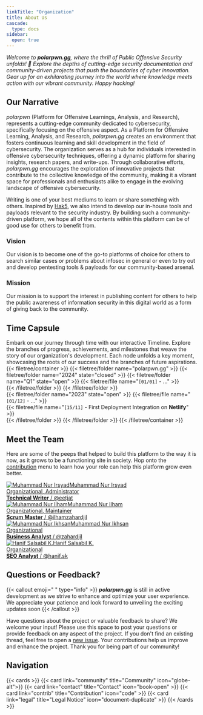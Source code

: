 ```yaml
---
linkTitle: "Organization"
title: About Us
cascade:
  type: docs
sidebar:
  open: true
---
```


*Welcome to **polarpwn.gg**, where the thrill of Public Offensive Security unfolds! 🚀 Explore the depths of cutting-edge security documentation and community-driven projects that push the boundaries of cyber innovation. Gear up for an exhilarating journey into the world where knowledge meets action with our vibrant community. Happy hacking!*
<!--more-->

## Our Narrative
*polarpwn* (Platform for Offensive Learnings, Analysis, and Research), represents a cutting-edge community dedicated to cybersecurity, specifically focusing on the offensive aspect. As a Platform for Offensive Learning, Analysis, and Research, *polarpwn.gg* creates an environment that fosters continuous learning and skill development in the field of cybersecurity. The organization serves as a hub for individuals interested in offensive cybersecurity techniques, offering a dynamic platform for sharing insights, research papers, and write-ups. Through collaborative efforts, *polarpwn.gg* encourages the exploration of innovative projects that contribute to the collective knowledge of the community, making it a vibrant space for professionals and enthusiasts alike to engage in the evolving landscape of offensive cybersecurity.

Writing is one of your best mediums to learn or share something with others. Inspired by [Hak5](https://shop.hak5.org/blogs/payloads), we also intend to develop our in-house tools and payloads relevant to the security industry. By building such a community-driven platform, we hope all of the contents within this platform can be of good use for others to benefit from.

### Vision
Our vision is to become one of the go-to platforms of choice for others to search similar cases or problems about infosec in general or even to try out and develop pentesting tools & payloads for our community-based arsenal.

### Mission
Our mission is to support the interest in publishing content for others to help the public awareness of information security in this digital world as a form of giving back to the community.

## Time Capsule
Embark on our journey through time with our interactive Timeline. Explore the branches of progress, achievements, and milestones that weave the story of our organization's development. Each node unfolds a key moment, showcasing the roots of our success and the branches of future aspirations.
{{< filetree/container >}}
  {{< filetree/folder name="polarpwn.gg" >}}
    {{< filetree/folder name="2024" state="closed" >}}
      {{< filetree/folder name="Q1" state="open" >}}
        {{< filetree/file name="```[01/01]``` - ..." >}}      
      {{< /filetree/folder >}}
    {{< /filetree/folder >}}  
    {{< filetree/folder name="2023" state="open" >}}
      {{< filetree/file name="```[01/12]``` - ..." >}}      
      {{< filetree/file name="```[15/11]``` - First Deployment Integration on **Netlify**" >}}      
    {{< /filetree/folder >}}
  {{< /filetree/folder >}}
{{< /filetree/container >}}

## Meet the Team
Here are some of the peeps that helped to build this platform to the way it is now, as it grows to be a functioning site in society. Hop onto the [contribution](contrib) menu to learn how your role can help this platform grow even better.
<div class="hextra-cards mt-4 gap-4 grid not-prose" style="--rows: 3;">  
  <a class="hextra-card group flex flex-col justify-start overflow-hidden rounded-lg border border-gray-200 text-current no-underline dark:shadow-none hover:shadow-gray-100 dark:hover:shadow-none shadow-gray-100 active:shadow-sm active:shadow-gray-200 transition-all duration-200 hover:border-gray-300 bg-gray-100 shadow dark:border-neutral-700 dark:bg-neutral-800 dark:text-gray-50 hover:shadow-lg dark:hover:border-neutral-500 dark:hover:bg-neutral-700" href="https://www.linkedin.com/in/muhammadnurirsyad/" target="_blank" rel="noreferrer"><img alt="Muhammad Nur Irsyad" loading="lazy" decoding="async" src="/images/org/irsyad.webp"><span class="flex font-semibold items-start gap-2 pt-4 px-4 text-gray-700 hover:text-gray-900 dark:text-neutral-200 dark:hover:text-neutral-50">Muhammad Nur Irsyad</span><div class="line-clamp-3 text-sm font-normal text-gray-500 dark:text-gray-400 px-4 mb-4 mt-2"><span class="bg-clip-text text-transparent bg-gradient-to-r from-gray-900-org to-gray-600-org dark:from-gray-100-org dark:to-gray-400-org font-semibold">Organizational</span>, <span class="bg-clip-text text-transparent bg-gradient-to-r from-gray-900 to-gray-600 dark:from-gray-100 dark:to-gray-400 font-semibold">Administrator</span><br><strong>Technical Writer</strong> / @eetjat</div></a>
  <a class="hextra-card group flex flex-col justify-start overflow-hidden rounded-lg border border-gray-200 text-current no-underline dark:shadow-none hover:shadow-gray-100 dark:hover:shadow-none shadow-gray-100 active:shadow-sm active:shadow-gray-200 transition-all duration-200 hover:border-gray-300 bg-gray-100 shadow dark:border-neutral-700 dark:bg-neutral-800 dark:text-gray-50 hover:shadow-lg dark:hover:border-neutral-500 dark:hover:bg-neutral-700" href="https://id.linkedin.com/in/muhammadnurilham/" target="_blank" rel="noreferrer"><img alt="Muhammad Nur Ilham" loading="lazy" decoding="async" src="/images/org/ilham.webp"><span class="flex font-semibold items-start gap-2 pt-4 px-4 text-gray-700 hover:text-gray-900 dark:text-neutral-200 dark:hover:text-neutral-50">Muhammad Nur Ilham</span><div class="line-clamp-3 text-sm font-normal text-gray-500 dark:text-gray-400 px-4 mb-4 mt-2"><span class="bg-clip-text text-transparent bg-gradient-to-r from-gray-900-org to-gray-600-org dark:from-gray-100-org dark:to-gray-400-org font-semibold">Organizational</span>, <span class="bg-clip-text text-transparent bg-gradient-to-r from-gray-900 to-gray-600 dark:from-gray-100 dark:to-gray-400 font-semibold">Maintainer</span><br><strong>Scrum Master</strong> / @ilhamzahardjil</div></a>
  <a class="hextra-card group flex flex-col justify-start overflow-hidden rounded-lg border border-gray-200 text-current no-underline dark:shadow-none hover:shadow-gray-100 dark:hover:shadow-none shadow-gray-100 active:shadow-sm active:shadow-gray-200 transition-all duration-200 hover:border-gray-300 bg-gray-100 shadow dark:border-neutral-700 dark:bg-neutral-800 dark:text-gray-50 hover:shadow-lg dark:hover:border-neutral-500 dark:hover:bg-neutral-700" href="https://www.linkedin.com/in/ihsan-zahardjil-6b63b0184/" target="_blank" rel="noreferrer"><img alt="Muhammad Nur Ikhsan" loading="lazy" decoding="async" src="/images/org/ikhsan.webp"><span class="flex font-semibold items-start gap-2 pt-4 px-4 text-gray-700 hover:text-gray-900 dark:text-neutral-200 dark:hover:text-neutral-50">Muhammad Nur Ikhsan</span><div class="line-clamp-3 text-sm font-normal text-gray-500 dark:text-gray-400 px-4 mb-4 mt-2"><span class="bg-clip-text text-transparent bg-gradient-to-r from-gray-900-org to-gray-600-org dark:from-gray-100-org dark:to-gray-400-org font-semibold">Organizational</span><br><strong>Business Analyst</strong> / @zahardjil</div></a>  
  <a class="hextra-card group flex flex-col justify-start overflow-hidden rounded-lg border border-gray-200 text-current no-underline dark:shadow-none hover:shadow-gray-100 dark:hover:shadow-none shadow-gray-100 active:shadow-sm active:shadow-gray-200 transition-all duration-200 hover:border-gray-300 bg-gray-100 shadow dark:border-neutral-700 dark:bg-neutral-800 dark:text-gray-50 hover:shadow-lg dark:hover:border-neutral-500 dark:hover:bg-neutral-700" href="https://id.linkedin.com/in/hanifsalsabilk" target="_blank" rel="noreferrer"><img alt="Hanif Salsabil K." loading="lazy" decoding="async" src="/images/org/hanif.webp"><span class="flex font-semibold items-start gap-2 pt-4 px-4 text-gray-700 hover:text-gray-900 dark:text-neutral-200 dark:hover:text-neutral-50">Hanif Salsabil K.</span><div class="line-clamp-3 text-sm font-normal text-gray-500 dark:text-gray-400 px-4 mb-4 mt-2"><span class="bg-clip-text text-transparent bg-gradient-to-r from-gray-900-org to-gray-600-org dark:from-gray-100-org dark:to-gray-400-org font-semibold">Organizational</span><br><strong>SEO Analyst</strong> / @hanif.sk</div></a>
</div>

## Questions or Feedback?
{{< callout emoji=" " type="info" >}}
  ***polarpwn.gg*** is still in active development as we strive to enhance and optimize your user experience. We appreciate your patience and look forward to unveiling the exciting updates soon
{{< /callout >}}

Have questions about the project or valuable feedback to share? We welcome your input! Please use this space to post your questions or provide feedback on any aspect of the project. If you don't find an existing thread, feel free to open a [new issue](https://github.com/polarpwn/polarpwn.gg/issues). Your contributions help us improve and enhance the project. Thank you for being part of our community!

## Navigation
{{< cards >}}
  {{< card link="community" title="Community" icon="globe-alt">}}
  {{< card link="contact" title="Contact" icon="book-open" >}}
  {{< card link="contrib" title="Contribution" icon="code" >}}
  {{< card link="legal" title="Legal Notice" icon="document-duplicate" >}}
{{< /cards >}}